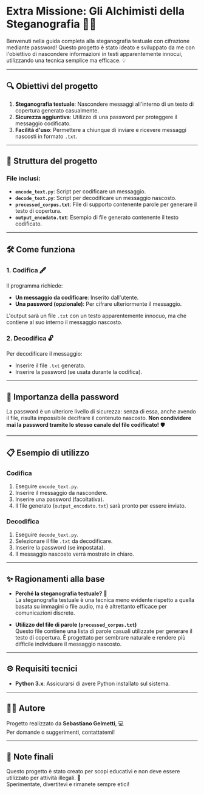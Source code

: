 # Extra Missione: Gli Alchimisti della Steganografia 🕵️‍♂️

Benvenuti nella guida completa alla steganografia testuale con cifrazione mediante password! Questo progetto è stato ideato e sviluppato da me con l'obiettivo di nascondere informazioni in testi apparentemente innocui, utilizzando una tecnica semplice ma efficace. 💡

---

## 🔍 Obiettivi del progetto
1. **Steganografia testuale**: Nascondere messaggi all'interno di un testo di copertura generato casualmente.
2. **Sicurezza aggiuntiva**: Utilizzo di una password per proteggere il messaggio codificato.
3. **Facilità d'uso**: Permettere a chiunque di inviare e ricevere messaggi nascosti in formato `.txt`.

---

## 📂 Struttura del progetto

### File inclusi:
- **`encode_text.py`**: Script per codificare un messaggio.
- **`decode_text.py`**: Script per decodificare un messaggio nascosto.
- **`processed_corpus.txt`**: File di supporto contenente parole per generare il testo di copertura.
- **`output_encodato.txt`**: Esempio di file generato contenente il testo codificato.

---

## 🛠️ Come funziona

### 1. Codifica 🖋️
Il programma richiede:
- **Un messaggio da codificare**: Inserito dall'utente.
- **Una password (opzionale)**: Per cifrare ulteriormente il messaggio.

L'output sarà un file `.txt` con un testo apparentemente innocuo, ma che contiene al suo interno il messaggio nascosto.

### 2. Decodifica 🔓
Per decodificare il messaggio:
- Inserire il file `.txt` generato.
- Inserire la password (se usata durante la codifica).

---

## 🔑 Importanza della password
La password è un ulteriore livello di sicurezza: senza di essa, anche avendo il file, risulta impossibile decifrare il contenuto nascosto. **Non condividere mai la password tramite lo stesso canale del file codificato!** 🛡️

---

## 📋 Esempio di utilizzo

### Codifica
1. Eseguire `encode_text.py`.
2. Inserire il messaggio da nascondere.
3. Inserire una password (facoltativa).
4. Il file generato (`output_encodato.txt`) sarà pronto per essere inviato.

### Decodifica
1. Eseguire `decode_text.py`.
2. Selezionare il file `.txt` da decodificare.
3. Inserire la password (se impostata).
4. Il messaggio nascosto verrà mostrato in chiaro.

---

## ✨ Ragionamenti alla base
- **Perché la steganografia testuale?** 🧐  
  La steganografia testuale è una tecnica meno evidente rispetto a quella basata su immagini o file audio, ma è altrettanto efficace per comunicazioni discrete.
  
- **Utilizzo del file di parole (`processed_corpus.txt`)**  
  Questo file contiene una lista di parole casuali utilizzate per generare il testo di copertura. È progettato per sembrare naturale e rendere più difficile individuare il messaggio nascosto.

---

## ⚙️ Requisiti tecnici
- **Python 3.x**: Assicurarsi di avere Python installato sul sistema.

---

## 👨‍💻 Autore
Progetto realizzato da **Sebastiano Gelmetti**, 💻  
Per domande o suggerimenti, contattatemi!

---

## 🚀 Note finali
Questo progetto è stato creato per scopi educativi e non deve essere utilizzato per attività illegali. 🛑  
Sperimentate, divertitevi e rimanete sempre etici!

